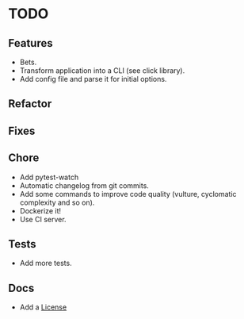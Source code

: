 # TODO

## Features

* Bets.
* Transform application into a CLI (see click library).
* Add config file and parse it for initial options.

## Refactor

## Fixes

## Chore

* Add pytest-watch
* Automatic changelog from git commits.
* Add some commands to improve code quality (vulture, cyclomatic complexity and so on).
* Dockerize it!
* Use CI server.

## Tests

* Add more tests.

## Docs

* Add a [License](https://opensource.org/licenses)
